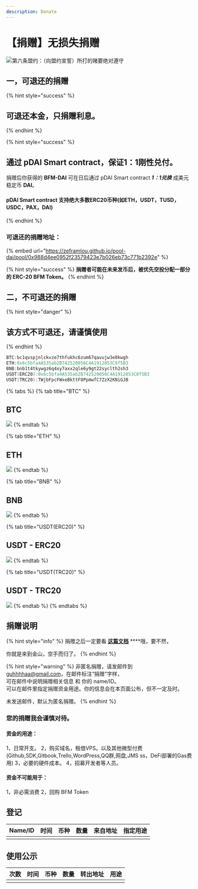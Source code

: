 ```yaml
---
description: Donate
---
```


# 【捐赠】无损失捐赠

![&#x7B2C;&#x516D;&#x6761;&#x76DF;&#x7EA6;&#xFF1A;&#xFF08;&#x5411;&#x76DF;&#x7EA6;&#x5BA3;&#x8A93;&#xFF09;&#x6240;&#x6253;&#x7684;&#x8D4C;&#x8981;&#x7EDD;&#x5BF9;&#x9075;&#x5B88;](.gitbook/assets/ping-mu-kuai-zhao-20200325-xia-wu-12.40.14.png)

## 一，可退还的捐赠

{% hint style="success" %}
## 可退还本金，只捐赠利息。
{% endhint %}

{% hint style="success" %}
## 通过 pDAI Smart contract，保证1：1刚性兑付。

捐赠后你获得的 **BFM-DAI** 可在日后通过 pDAI Smart contract _**1：1兑换**_ 成美元稳定币 **DAI**。

#### pDAI Smart contract 支持绝大多数ERC20币种\(如ETH，USDT，TUSD，USDC，PAX，DAI\)
{% endhint %}

### 可退还的捐赠地址：

{% embed url="https://zeframlou.github.io/pool-dai/pool/0x988d4ee0952f23579423e7b026eb73c771b2392e" %}

{% hint style="success" %}
**捐赠者可能在未来发币后，被优先空投分配一部分的 ERC-20 BFM Token。**
{% endhint %}

## 二，不可退还的捐赠

{% hint style="danger" %}
## 该方式不可退还，请谨慎使用
{% endhint %}

```cpp
BTC:bc1qvspjnlckvze7thfukhc6zum67qavujw3e0kwgh
ETH:0x6c5bfa4A535ab2B742520056C4A1912853C8f5B3
BNB:bnb1t4tkywgz6q4xy7axx2qle6y9gt22syclth2sh3
USDT(ERC20):0x6c5bfa4A535ab2B742520056C4A1912853C8f5B3
USDT(TRC20):TWjbFpcFWxeBkttF8PpmwfC7ZzX2KNiGJB
```

{% tabs %}
{% tab title="BTC" %}
## BTC

![](.gitbook/assets/screenshot_2020-03-25-11-16-30-068_com.wallet.cry.png)
{% endtab %}

{% tab title="ETH" %}
## ETH

![](.gitbook/assets/screenshot_2020-03-25-11-16-44-118_com.wallet.cry.png)
{% endtab %}

{% tab title="BNB" %}
## BNB

![](.gitbook/assets/screenshot_2020-03-25-11-16-51-521_com.wallet.cry.png)
{% endtab %}

{% tab title="USDT\(ERC20\)" %}
## USDT - ERC20

![](.gitbook/assets/screenshot_2020-03-25-11-17-06-241_com.wallet.cry.png)
{% endtab %}

{% tab title="USDT\(TRC20\)" %}
## USDT - TRC20

![](.gitbook/assets/screenshot_2020-03-25-11-16-59-554_com.wallet.cry.png)
{% endtab %}
{% endtabs %}

## 捐赠说明

{% hint style="info" %}
捐赠之后一定要看 [**这篇文档**](https://guhhhhaa.gitbook.io/bfm/ruan-jian-bfm-on-python) ****哦，要不然，  
  
你就是来到金山，空手而归了。
{% endhint %}

{% hint style="warning" %}
非匿名捐赠，请发邮件到 guhhhhaa@gmail.com，在邮件标注“捐赠“字样，  
可在邮件中说明捐赠相关信息 和 你的 name/ID。  
可以在邮件里指定捐赠资金用途。你的信息会在本页面公布，但不一定及时。

未发送邮件，默认为匿名捐赠。
{% endhint %}

### 您的捐赠我会谨慎对待。

#### 资金的用途： 

1，日常开支。 2，购买域名，租借VPS。以及其他微型付费\(Github,SDK,Gitbook,Trello,WordPress,QQ群,网盘,JMS ss，DeFi部署的Gas费用\) 3，必要的硬件成本。 4，招募开发者等人员。 

#### 资金不可能用于：

1，非必需消费 2，回购 BFM Token 

## 登记

| Name/ID | 时间 | 币种 | 数量 | 来自地址 | 指定用途 |
| :--- | :--- | :--- | :--- | :--- | :--- |
|  |  |  |  |  |  |

## 使用公示

| 次数 | 时间 | 币种 | 数量 | 转出地址 | 用途 |
| :--- | :--- | :--- | :--- | :--- | :--- |
|  |  |  |  |  |  |

